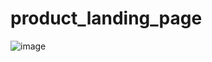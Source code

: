 # product_landing_page
![image](https://github.com/raghavkrishnet/product_landing_page/assets/66867030/c33dd5e3-7cbb-42a9-bbc9-3f56b83d6b45)

